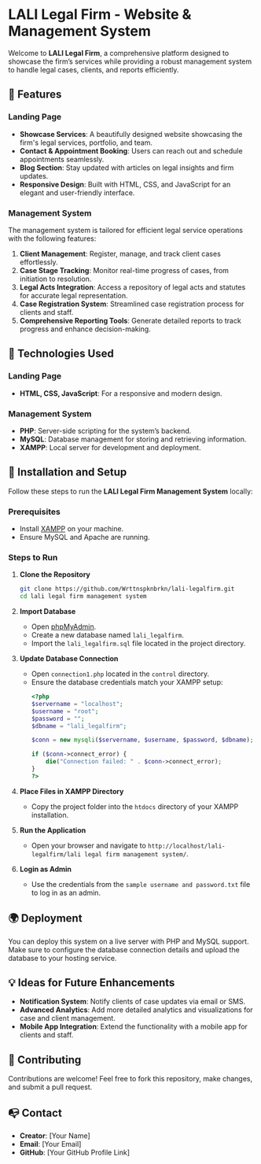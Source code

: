# LALI Legal Firm - Website & Management System

Welcome to **LALI Legal Firm**, a comprehensive platform designed to showcase the firm’s services while providing a robust management system to handle legal cases, clients, and reports efficiently.

## 🚀 Features

### Landing Page
- **Showcase Services**: A beautifully designed website showcasing the firm's legal services, portfolio, and team.
- **Contact & Appointment Booking**: Users can reach out and schedule appointments seamlessly.
- **Blog Section**: Stay updated with articles on legal insights and firm updates.
- **Responsive Design**: Built with HTML, CSS, and JavaScript for an elegant and user-friendly interface.

### Management System
The management system is tailored for efficient legal service operations with the following features:
1. **Client Management**: Register, manage, and track client cases effortlessly.
2. **Case Stage Tracking**: Monitor real-time progress of cases, from initiation to resolution.
3. **Legal Acts Integration**: Access a repository of legal acts and statutes for accurate legal representation.
4. **Case Registration System**: Streamlined case registration process for clients and staff.
5. **Comprehensive Reporting Tools**: Generate detailed reports to track progress and enhance decision-making.

## 🔧 Technologies Used

### **Landing Page**
- **HTML, CSS, JavaScript**: For a responsive and modern design.

### **Management System**
- **PHP**: Server-side scripting for the system’s backend.
- **MySQL**: Database management for storing and retrieving information.
- **XAMPP**: Local server for development and deployment.

## 🌱 Installation and Setup

Follow these steps to run the **LALI Legal Firm Management System** locally:

### Prerequisites
- Install [XAMPP](https://www.apachefriends.org/index.html) on your machine.
- Ensure MySQL and Apache are running.

### Steps to Run

1. **Clone the Repository**
   ```bash
   git clone https://github.com/Wrttnspknbrkn/lali-legalfirm.git
   cd lali legal firm management system 
   ```

2. **Import Database**
   - Open [phpMyAdmin](http://localhost/phpmyadmin).
   - Create a new database named `lali_legalfirm`.
   - Import the `lali_legalfirm.sql` file located in the project directory.

3. **Update Database Connection**
   - Open `connection1.php` located in the `control` directory.
   - Ensure the database credentials match your XAMPP setup:
     ```php
     <?php
     $servername = "localhost";
     $username = "root";
     $password = "";
     $dbname = "lali_legalfirm";

     $conn = new mysqli($servername, $username, $password, $dbname);

     if ($conn->connect_error) {
         die("Connection failed: " . $conn->connect_error);
     }
     ?>
     ```

4. **Place Files in XAMPP Directory**
   - Copy the project folder into the `htdocs` directory of your XAMPP installation.

5. **Run the Application**
   - Open your browser and navigate to `http://localhost/lali-legalfirm/lali legal firm management system/`.

6. **Login as Admin**
   - Use the credentials from the `sample username and password.txt` file to log in as an admin.

## 🌍 Deployment

You can deploy this system on a live server with PHP and MySQL support. Make sure to configure the database connection details and upload the database to your hosting service.

## 💡 Ideas for Future Enhancements
- **Notification System**: Notify clients of case updates via email or SMS.
- **Advanced Analytics**: Add more detailed analytics and visualizations for case and client management.
- **Mobile App Integration**: Extend the functionality with a mobile app for clients and staff.

## 🤝 Contributing

Contributions are welcome! Feel free to fork this repository, make changes, and submit a pull request.

## 📭 Contact

- **Creator**: [Your Name]
- **Email**: [Your Email]
- **GitHub**: [Your GitHub Profile Link]
